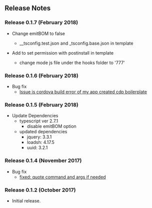 ﻿## Release Notes

### Release 0.1.7 (February 2018)

* Change emitBOM to false
  - __tsconfig.test.json and _tsconfig.base.json in template

* Add to set permission with postinstall in template
  - change mode js file under the hooks folder to '777'

### Release 0.1.6 (February 2018)

* Bug fix
  - [Issue is cordova build error of my app created cdp boilerplate](https://github.com/sony/cdp-lib/pull/10)

### Release 0.1.5 (February 2018)

* Update Dependencies
  - typescript ver 2.7.1
    - disable emitBOM option
  - updated dependencies
    - jquery: 3.3.1
    - loadsh: 4.17.5
    - uuid:   3.2.1

### Release 0.1.4 (November 2017)

* Bug fix
  * [fixed: quote command and args if needed](https://github.com/sony/cdp-lib/pull/2)

### Release 0.1.2 (October 2017)

* Initial release.
